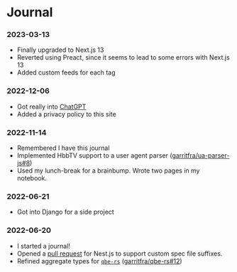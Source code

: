 # Journal

### 2023-03-13

- Finally upgraded to Next.js 13
- Reverted using Preact, since it seems to lead to some errors with Next.js 13
- Added custom feeds for each tag

### 2022-12-06

- Got really into [ChatGPT](https://openai.com/blog/chatgpt/)
- Added a privacy policy to this site

### 2022-11-14

- Remembered I have this journal
- Implemented HbbTV support to a user agent parser ([garritfra/ua-parser-js#8](https://github.com/garritfra/ua-parser-js/pull/8))
- Used my lunch-break for a brainbump. Wrote two pages in my notebook.

### 2022-06-21

- Got into Django for a side project

### 2022-06-20

- I started a journal!
- Opened a [pull request](https://github.com/nestjs/schematics/pull/1077) for
  Nest.js to support custom spec file suffixes.
- Refined aggregate types for [`qbe-rs`](https://github.com/garritfra/qbe-rs)
  ([garritfra/qbe-rs#12](#https://github.com/garritfra/qbe-rs/pull/12))
